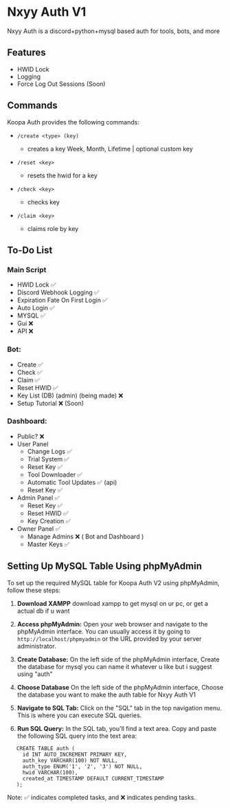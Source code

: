 
# Nxyy Auth V1
Nxyy Auth is a discord+python+mysql based auth for tools, bots, and more 



## Features

- HWID Lock
- Logging 
- Force Log Out Sessions (Soon)

## Commands

Koopa Auth provides the following commands:

- `/create <type> (key)`
  - creates a key <type> Week, Month, Lifetime | <key> optional custom key

- `/reset <key>`
  - resets the hwid for a key 

- `/check <key>`
  - checks key

- `/claim <key>`
  - claims role by key
  
## To-Do List

### Main Script
- HWID Lock ✅
- Discord Webhook Logging ✅
- Expiration Fate On First Login ✅
- Auto Login ✅
- MYSQL ✅
- Gui ❌
- API ❌

### Bot:
- Create ✅
- Check ✅
- Claim ✅
- Reset HWID ✅
- Key List (DB) (admin) (being made) ❌
- Setup Tutorial ❌ (Soon) 

### Dashboard:
- Public? ❌
- User Panel 
    - Change Logs ✅
    - Trial System ✅
    - Reset Key ✅
    - Tool Downloader ✅
    - Automatic Tool Updates ✅ (api)
    - Reset Key ✅
- Admin Panel ✅
    - Reset Key ✅
    - Reset HWID ✅
    - Key Creation ✅
- Owner Panel ✅
    - Manage Admins ❌ ( Bot and Dashboard ) 
    - Master Keys ✅

## Setting Up MySQL Table Using phpMyAdmin

To set up the required MySQL table for Koopa Auth V2 using phpMyAdmin, follow these steps:

1. **Download XAMPP**
   download xampp to get mysql on ur pc, or get a actual db if u want

2. **Access phpMyAdmin:**
   Open your web browser and navigate to the phpMyAdmin interface. You can usually access it by going to `http://localhost/phpmyadmin` or the URL provided by your server administrator.

3. **Create Database:**
   On the left side of the phpMyAdmin interface, Create the database for mysql you can name it whatever u like but i suggest using "auth"

4. **Choose Database**
    On the left side of the phpMyAdmin interface, Choose the database you want to make the auth table for Nxyy Auth V1

5. **Navigate to SQL Tab:**
   Click on the "SQL" tab in the top navigation menu. This is where you can execute SQL queries.

6. **Run SQL Query:**
   In the SQL tab, you'll find a text area. Copy and paste the following SQL query into the text area:
   
```
   CREATE TABLE auth (
     id INT AUTO_INCREMENT PRIMARY KEY,
     auth_key VARCHAR(100) NOT NULL,
     auth_type ENUM('1', '2', '3') NOT NULL,
     hwid VARCHAR(100),
     created_at TIMESTAMP DEFAULT CURRENT_TIMESTAMP
   );
```

Note: ✅ indicates completed tasks, and ❌ indicates pending tasks.
